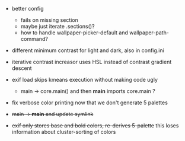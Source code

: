 - better config
  - fails on missing section
  - maybe just iterate .sections()?
  - how to handle wallpaper-picker-default and wallpaper-path-command?

- different minimum contrast for light and dark, also in config.ini

- iterative contrast increasor uses HSL instead of contrast gradient descent

- exif load skips kmeans execution without making code ugly
  - main -> core.main() and then __main__ imports core.main ?

- fix verbose color printing now that we don't generate 5 palettes

- ~~main -> __main__ and update symlink~~
- ~~exif only stores base and bold colors, re-derives 5-palette~~ this loses information about cluster-sorting of colors